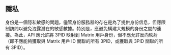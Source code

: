 ## 隱私

身份是一個隱私敏感的問題。儘管身份服務器的存在是為了提供身份信息，但應限制訪問以避免洩露潛在的敏感數據。特別是，應避免構建大規模的身份之間的連接。為此，API 應允許將 3PID 映射到 Matrix 用戶身份，但不應允許反向映射（即不應能夠獲取與 Matrix 用戶 ID 關聯的所有 3PID，或獲取與 3PID 關聯的所有 3PID）。
